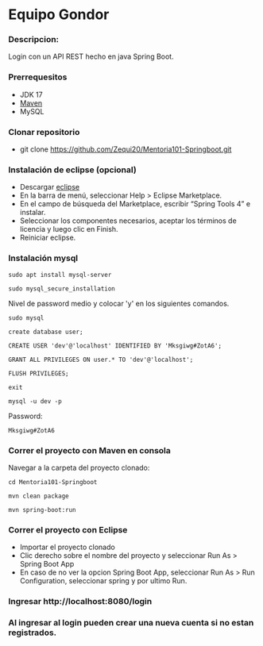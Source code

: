 

# Equipo Gondor
### Descripcion: 
Login con un API REST hecho en java Spring Boot.

###

### Prerrequesitos
- JDK 17
- [Maven](https://www.digitalocean.com/community/tutorials/install-maven-linux-ubuntu#installing-maven-on-linux-ubuntu)
- MySQL

### Clonar repositorio
- git clone https://github.com/Zequi20/Mentoria101-Springboot.git 


### Instalación de eclipse (opcional)
- Descargar [eclipse](https://eclipseide.org/)
- En la barra de menú, seleccionar Help > Eclipse Marketplace.
- En el campo de búsqueda del Marketplace, escribir “Spring Tools 4” e instalar.
- Seleccionar los componentes necesarios,
aceptar los términos de licencia y luego clic en Finish.
- Reiniciar eclipse.
  
### Instalación mysql
```
sudo apt install mysql-server
```
```
sudo mysql_secure_installation
```

Nivel de password medio y colocar 'y' en los siguientes comandos.
```
sudo mysql
```
```
create database user;
```
```
CREATE USER 'dev'@'localhost' IDENTIFIED BY 'Mksgiwg#ZotA6';
```
```
GRANT ALL PRIVILEGES ON user.* TO 'dev'@'localhost';
```
```
FLUSH PRIVILEGES;
```
```
exit
```
```
mysql -u dev -p
```
Password:
```
Mksgiwg#ZotA6
```

### Correr el proyecto con Maven en consola
Navegar a la carpeta del proyecto clonado:
  ```
  cd Mentoria101-Springboot
  ```
  ```
  mvn clean package
  ```
  ```
  mvn spring-boot:run
  ```
  
### Correr el proyecto con Eclipse
- Importar el proyecto clonado
- Clic derecho sobre el nombre del proyecto y seleccionar Run As > Spring Boot App
- En caso de no ver la opcion Spring Boot App, seleccionar Run As > Run Configuration, seleccionar spring y por ultimo Run.

### Ingresar http://localhost:8080/login


### Al ingresar al login pueden crear una nueva cuenta si no estan registrados.
